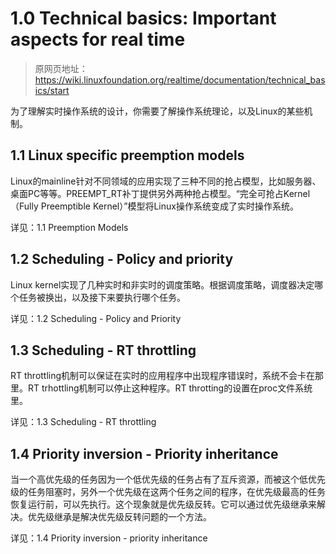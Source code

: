 # 1.0 Technical basics: Important aspects for real time

> 原网页地址：https://wiki.linuxfoundation.org/realtime/documentation/technical_basics/start

为了理解实时操作系统的设计，你需要了解操作系统理论，以及Linux的某些机制。

<!-- In oder to understand the functionality of an RTOS, you need to know about both general and Linux specific mechanisms. -->

## 1.1 Linux specific preemption models

Linux的mainline针对不同领域的应用实现了三种不同的抢占模型，比如服务器、桌面PC等等。PREEMPT_RT补丁提供另外两种抢占模型。“完全可抢占Kernel（Fully Preemptible Kernel）”模型将Linux操作系统变成了实时操作系统。

<!-- The mainline Linux kernel implements three different preemption models for different fields of application like servers or desktop PCs. With the PREEMPT_RT patch two additional preemption models are available. The “Fully Preemptible Kernel” model is the one that turns Linux into an RTOS. -->

详见：1.1 Preemption Models

## 1.2 Scheduling - Policy and priority

Linux kernel实现了几种实时和非实时的调度策略。根据调度策略，调度器决定哪个任务被换出，以及接下来要执行哪个任务。

<!-- The Linux kernel implements several real-time and non real-time scheduling policies. Depending on the scheduling policy of the tasks the scheduler decides which task is swapped out and which task is processed next. -->

详见：1.2 Scheduling - Policy and Priority

## 1.3 Scheduling - RT throttling

RT throttling机制可以保证在实时的应用程序中出现程序错误时，系统不会卡在那里。RT trhottling机制可以停止这种程序。RT throtting的设置在proc文件系统里。

<!-- The RT throttling mechanism prevents a system to hang, if there is a programming failure in a real-time application. This mechanism makes it possible to stop such an application. The settings for RT throttling are exported into the proc filesystem. -->

详见：1.3 Scheduling - RT throttling

## 1.4 Priority inversion - Priority inheritance

当一个高优先级的任务因为一个低优先级的任务占有了互斥资源，而被这个低优先级的任务阻塞时，另外一个优先级在这两个任务之间的程序，在优先级最高的任务恢复运行前，可以先执行。这个现象就是优先级反转。它可以通过优先级继承来解决。优先级继承是解决优先级反转问题的一个方法。

<!-- When a task with high priority is blocked by one with low priority because of a mutually exclusive resource, a third task with priority in between the others can run and finish before the task with the highest priority resumes. This phenomenon is known as priority inversion. It can be solved by priority inheritance. -->

详见：1.4 Priority inversion - priority inheritance





